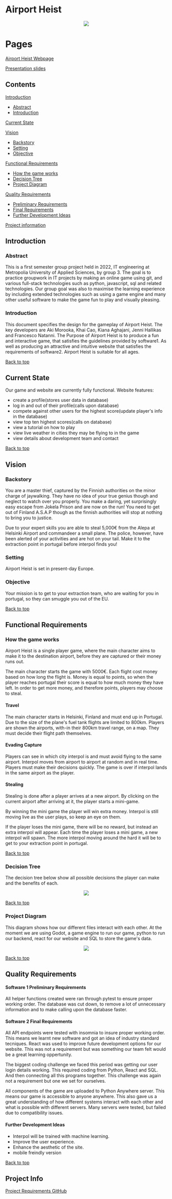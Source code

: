 # Airport Heist

<p align="center">
    <img src="./Poster/hud.gif">
</p>

# Pages

[Airport Heist Webpage](https://Aki78.pythonanywhere.com/Home)

[Presentation slides](https://docs.google.com/presentation/d/1KQzT6HgW3f3YZGUjU3Hmdlt3Ok5fKIw4FlIvdmF3t5Y/edit#slide=id.g166b1584af2_14_1)

## Contents
[Introduction](#introduction)

- [Abstract](#abstract)
- [Introduction](#introduction)

[Current State](#current-state)

[Vision](#vision)

- [Backstory](#backstory)
- [Setting](#setting)
- [Objective](#objective)

[Functional Requirements](#functional-requirements)

- [How the game works](#how-the-game-works)
- [Decision Tree](#decision-tree)
- [Project Diagram](#project-diagram)

[Quality Requirements](#quality-requirements)

- [Preliminary Requirements](#software-1-preliminary-requirements)
- [Final Requirements](#software-2-final-requirements)
- [Further Development Ideas](#further-development-ideas)

[Project information](#project-info)

## Introduction

### Abstract

This is a first semester group project held in 2022, IT engineering at Metropolia University of Applied Sciences,
by group 3. The goal is to practice groupwork in IT projects by making an online game using git, and 
various full-stack technologies such as python, javascript, sql and related technologies. Our group goal was also to maximise the
learning experience by including extended technologies such as using a game engine and many other useful software to make the game
fun to play and visually pleasing.


### Introduction

This document specifies the design for the gameplay of Airport Heist. The key developers are Aki Morooka, Khai Cao,
Kiana Aghajani, Jenni Hallikas and Francesco Natanni. The Purpose of Airport Heist is to produce a fun and interactive
game, that satisfies the guidelines provided by software1. As well as producing an attractive and intuitive website that
satisfies the requirements of software2. Airport Heist is suitable for all ages.

[Back to top](#airport-heist)

## Current State

Our game and website are currently fully functional. 
Website features:

* create a profile(stores user data in database)
* log in and out of their profile(calls upon database)
* compete against other users for the highest score(update player's info in the database)
* view top ten highest scores(calls on database)
* view a tutorial on how to play
* view live weather in cities they may be flying to in the game
* view details about development team and contact

[Back to top](#airport-heist)

## Vision

### Backstory

You are a master thief, captured by the Finnish authorities on the minor charge of jaywalking.
They have no idea of your true genius though and neglect to watch over you properly.
You make a daring, yet surprisingly easy escape from Jokela Prison and are now on the run!
You need to get out of Finland A.S.A.P though as the finnish authorities will stop at nothing to bring you to justice.

Due to your expert skills you are able to steal 5,000€ from the Alepa at Helsinki Airport and commandeer a small plane.
The police, however, have been alerted of your activities and are hot on your tail.
Make it to the extraction point in portugal before interpol finds you!

### Setting

Airport Heist is set in present-day Europe.

### Objective

Your mission is to get to your extraction team, who are waiting for you in portugal, so they can smuggle you out of the EU.

[Back to top](#airport-heist)

## Functional Requirements

### How the game works

Airport Heist is a single player game, where the main character aims to make it to the destination airport, before they are captured or their money runs out.

The main character starts the game with 5000€. Each flight cost money based on how long the flight is. Money is equal 
to points, so when the player reaches portugal their score is equal to how much money they have left. In order to 
get more money, and therefore points, players may choose to steal.

#### Travel

The main character starts in Helsinki, Finland and must end up in Portugal. Due to the size of the plane's fuel tank
flights are limited to 800km. Players are shown the airports, with-in their 800km travel range, on a map. They must
decide their flight path themselves.

#### Evading Capture

Players can see in which city interpol is and must avoid flying to the same airport. Interpol moves from airport
to airport at random and in real time. Players must make their decisions quickly. The game is over if interpol lands 
in the same airport as the player.

#### Stealing 

Stealing is done after a player arrives at a new airport. By clicking on the current airport after arriving at it, the player starts a mini-game. 

By winning the mini game the player will win extra money. Interpol is still moving live as the user plays, so keep an eye on them.

If the player loses the mini game, there will be no reward, but instead an extra interpol will appear. Each time the player loses a mini game, a new interpol will spawn. The more interpol moving around the hard it will be to get to your extraction point in portugal.

[Back to top](#airport-heist)

### Decision Tree

The decision tree below show all possible decisions the player can make and the benefits of each.

<p align="center">
    <img src="./Poster/tree_diagrams/decisiontree.png">
</p>

[Back to top](#airport-heist)

### Project Diagram

This diagram shows how our different files interact with each other. At the moment we are using Godot, a game
engine to run our game, python to run our backend, react for our website and SQL to store the game's data.

<p align="center">
    <img src="./Poster/tree_diagrams/project_diagram_readme.png">
</p>

[Back to top](#airport-heist)

## Quality Requirements

#### Software 1 Preliminary Requirements

All helper functions created were ran through pytest to ensure proper working order.
The database was cut down, to remove a lot of unnecessary information and to make calling upon the database faster.

#### Software 2 Final Requirements
All API endpoints were tested with insomnia to insure proper working order. This means we learnt new software and got an idea of industry standard tecniques. React was used to improve future development options for our website. This was not a requirement but was something our team felt would be a great learning oppertunity. 

The biggest coding challenge we faced this period was getting our user login details working. This required coding from Python, React and SQL. And then connecting all this programs together. This challenge was again not a requirement but one we set for ourselves. 

All components of the game are uploaded to Python Anywhere server. This means our game is accessible to anyone anywhere. This also gave us a great understanding of how different systems interact with each other and what is possible with different servers. Many servers were tested, but failed due to compatibility issues.


#### Further Development Ideas

* Interpol  will be trained with machine learning.
* Improve the user experience.
* Enhance the aesthetic of the site.
* mobile freindly version

[Back to top](#airport-heist)

## Project Info

[Project Requirements GitHub](https://github.com/vesavvo/Python_Ohjelmistoteema/tree/main/English/Project)
